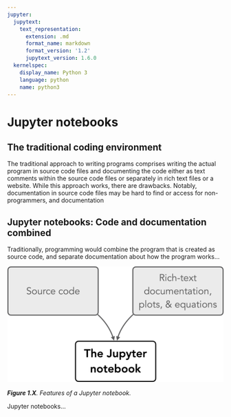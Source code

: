 ```yaml
---
jupyter:
  jupytext:
    text_representation:
      extension: .md
      format_name: markdown
      format_version: '1.2'
      jupytext_version: 1.6.0
  kernelspec:
    display_name: Python 3
    language: python
    name: python3
---
```


# Jupyter notebooks


## The traditional coding environment

The traditional approach to writing programs comprises writing the actual program in source code files and documenting the code either as text comments within the source code files or separately in rich text files or a website. While this approach works, there are drawbacks. Notably, documentation in source code files may be hard to find or access for non-programmers, and documentation 


## Jupyter notebooks: Code and documentation combined

Traditionally, programming would combine the program that is created as source code, and separate documentation about how the program works...

![_**Figure 1.X**. Features of a Jupyter notebook._](../img/jupyter-notebook.png)

_**Figure 1.X**. Features of a Jupyter notebook._

Jupyter notebooks...

